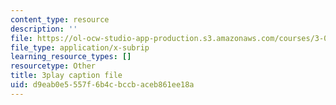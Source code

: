 ```yaml
---
content_type: resource
description: ''
file: https://ol-ocw-studio-app-production.s3.amazonaws.com/courses/3-091sc-introduction-to-solid-state-chemistry-fall-2010/d9eab0e5557f6b4cbccbaceb861ee18a_czAWbZLxFNM.srt
file_type: application/x-subrip
learning_resource_types: []
resourcetype: Other
title: 3play caption file
uid: d9eab0e5-557f-6b4c-bccb-aceb861ee18a
---
```


